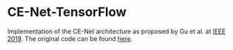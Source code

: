 # CE-Net-TensorFlow

Implementation of the CE-Net architecture as proposed by Gu et al. at [IEEE 2019](https://arxiv.org/abs/1903.02740). The original code can be found [here](https://github.com/Guzaiwang/CE-Net).
